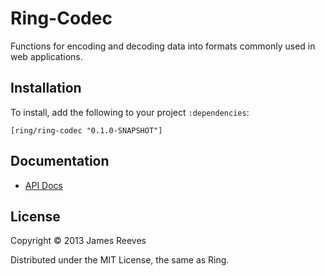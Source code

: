 # Ring-Codec

Functions for encoding and decoding data into formats commonly used in
web applications.

## Installation

To install, add the following to your project `:dependencies`:

    [ring/ring-codec "0.1.0-SNAPSHOT"]

## Documentation

* [API Docs](http://ring-clojure.github.com/ring-codec/ring.util.codec.html)

## License

Copyright © 2013 James Reeves

Distributed under the MIT License, the same as Ring.
